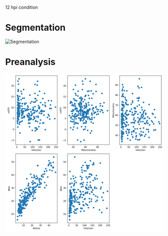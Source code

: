 12 hpi condition

# Segmentation

![Segmentation](12%20hpi%2014022024.lif%20-%2012%20hpi%20IMAGE%202%20_Processed001_Merging_001.png)

# Preanalysis

![analysis](12%20hpi%2014022024.lif%20-%2012%20hpi%20IMAGE%202%20_Processed001_Merging_001_graph.png)
